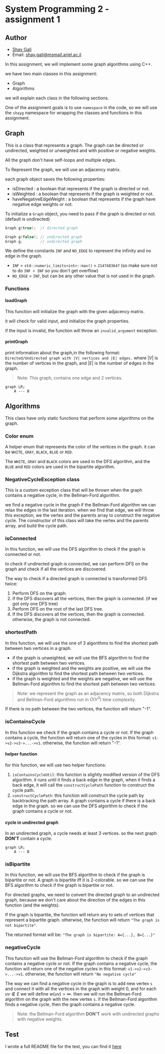 # System Programming 2 - assignment 1

## Author
- [Shay Gali](https://github.com/shayGali)
- Email: shay.gali@msmail.ariel.ac.il

In this assignment, we will implement some graph algorithms using C++.


we have two main classes in this assignment:
* Graph
* Algorithms

we will explain each class in the following sections.

One of the assignment goals is to use `namespace` in the code, so we will use the `shayg` namespace for wrapping the classes and functions in this assignment.


## Graph
This is a class that represents a graph. The graph can be directed or undirected, weighted or unweighted and with positive or negative weights.

All the graph don't have self-loops and multiple edges.

To Represent the graph, we will use an adjacency matrix.


each graph object saves the following properties:
* isDirected : a boolean that represents if the graph is directed or not.
* isWeighted : a boolean that represents if the graph is weighted or not.
* haveNegativeEdgeWeight : a boolean that represents if the graph have negative edge weights or not.


To initialize a `Graph` object, you need to pass if the graph is directed or not. (default is undirected)
```cpp
Graph g(true);  // directed graph

Graph g(false); // undirected graph
Graph g;        // undirected graph
```

We define the constants `INF` and `NO_EDGE` to represent the infinity and no edge in the graph.

- `INF` = `std::numeric_limits<int>::max()` = `2147483647` (so make sure not to do `INF + INF` so you don't get overflow)
- `NO_EDGE` = `INF`, but can be any other value that is not used in the graph.

### Functions

#### loadGraph

This function will initialize the graph with the given adjacency matrix.

it will check for valid input, and initialize the graph properties.

if the input is invalid, the function will throw an `invalid_argument` exception.

#### printGraph
print information about the graph,in the following format: `Directed/Undirected graph with |V| vertices and |E| edges.`
where $|V|$ is the number of vertices in the graph, and $|E|$ is the number of edges in the graph.

> Note: This graph, contains one edge and 2 vertices.
```mermaid
graph LR;
    A --- B
```

## Algorithms
This class have only static functions that perform some algorithms on the graph.

### Color enum
A helper enum that represents the color of the vertices in the graph. it can be `WHITE`, `GRAY`, `BLACK`, `BLUE` or `RED`.

The `WHITE`, `GRAY` and `BLACK` colors are used in the DFS algorithm, and the `BLUE` and `RED` colors are used in the bipartite algorithm.

### NegativeCycleException class
This is a custom exception class that will be thrown when the graph contains a negative cycle, in the Bellman-Ford algorithm.

we find a negative cycle in the graph if the Bellman-Ford algorithm we can relax the edges in the last iteration.
when we find that edge, we will throw this exception, we the vertex and the parents array to construct the negative cycle.
The constructor of this class will take the vertex and the parents array, and build the cycle path.

### isConnected

In this function, we will use the DFS algorithm to check if the graph is connected or not.

to check if undirected graph is connected, we can perform DFS on the graph and check if all the vertices are discovered.

The way to check if a directed graph is connected is transformed DFS twice:
1. Perform DFS on the graph.
2. If the DFS discovers all the vertices, then the graph is connected. (if we got only one DFS tree)
3. Perform DFS on the root of the last DFS tree.
4. If the DFS discovers all the vertices, then the graph is connected. otherwise, the graph is not connected.

### shortestPath

In this function, we will use the one of 3 algorithms to find the shortest path between two vertices in a graph.

* if the graph is unweighted, we will use the BFS algorithm to find the shortest path between two vertices.
* if the graph is weighted and the weights are positive, we will use the Dijkstra algorithm to find the shortest path between two vertices.
* if the graph is weighted and the weights are negative, we will use the Bellman-Ford algorithm to find the shortest path between two vertices.

> Note: we represent the graph as an adjacency matrix, so both Dijkstra and Bellman-Ford algorithms run in $O(V^3)$ time complexity.


If there is no path between the two vertices, the function will return "-1".


### isContainsCycle
In this function we check if the graph contains a cycle or not. If the graph contains a cycle, the function will return one of the cycles in this format: `v1->v2->v3->...->v1`. otherwise, the function will return "-1".

#### helper function
for this function, we will use two helper functions:
1. `isContainsCycleUtil`: this function is slightly modified version of the DFS algorithm. it runs until it finds a back edge in the graph, when it finds a back edge, it will call the `constructCyclePath` function to construct the cycle path.
2. `constructCyclePath`: this function will construct the cycle path by backtracking the path array.
A graph contains a cycle if there is a back edge in the graph. so we can use the DFS algorithm to check if the graph contains a cycle or not.

#### cycle in undirected graph

In an undirected graph, a cycle needs at least 3 vertices. so the next graph **DON'T** contain a cycle.
```mermaid
graph LR;
    A --- B
```

### isBipartite
In this function, we will use the BFS algorithm to check if the graph is bipartite or not. A graph is bipartite iff it is 2-colorable. so we can use the BFS algorithm to check if the graph is bipartite or not.

For directed graphs, we need to convert the directed graph to an undirected graph, because we don't care about the direction of the edges in this function (and the weights).

If the graph is bipartite, the function will return any to sets of vertices that represent a bipartite graph. otherwise, the function will return  `"The graph is not bipartite"`.

The returned format will be: `"The graph is bipartite: A={...}, B={...}"`

### negativeCycle

This function will use the Bellman-Ford algorithm to check if the graph contains a negative cycle or not. If the graph contains a negative cycle, the function will return one of the negative cycles in this format: `v1->v2->v3->...->v1`. otherwise, the function will return `"No negative cycle"`

The way we can find a negative cycle in the graph is to add new vertex `s` and connect it with all the vertices in the graph with weight 0, and for each $uv \notin E$ we will define $w(uv) = \infty$. then we will run the Bellman-Ford algorithm on the graph with the new vertex `s`. if the Bellman-Ford algorithm finds a negative cycle, then the graph contains a negative cycle.

> Note: the Bellman-Ford algorithm **DON'T** work with undirected graphs with negative weights.


## Test
I wrote a full README file for the test, you can find it [here](./tests/README.md)